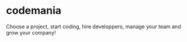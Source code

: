 # codemania
Choose a project, start coding, hire developpers, manage your team and grow your company!
